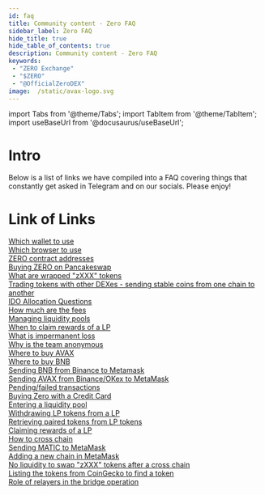 ```yaml
---
id: faq
title: Community content - Zero FAQ
sidebar_label: Zero FAQ
hide_title: true
hide_table_of_contents: true
description: Community content - Zero FAQ
keywords:
 - "ZERO Exchange"
 - "$ZERO"
 - "@OfficialZeroDEX"
image:  /static/avax-logo.svg
---
```


import Tabs from '@theme/Tabs';
import TabItem from '@theme/TabItem';
import useBaseUrl from '@docusaurus/useBaseUrl';

# Intro
Below is a list of links we have compiled into a FAQ covering things that constantly get asked in Telegram and on our socials. Please enjoy!

# Link of Links

[Which wallet to use](faq/faq001.md)  
[Which browser to use](faq/faq002.md)  
[ZERO contract addresses](faq/faq003.md)  
[Buying ZERO on Pancakeswap](faq/faq004.md)  
[What are wrapped "zXXX" tokens](faq/faq005.md)  
[Trading tokens with other DEXes - sending stable coins from one chain to another](faq/faq006.md)  
[IDO Allocation Questions](faq/faq007.md)  
[How much are the fees](faq/faq008.md)  
[Managing liquidity pools](faq/faq009.md)  
[When to claim rewards of a LP](faq/faq010.md)  
[What is impermanent loss](faq/faq011.md)  
[Why is the team anonymous](faq/faq012.md)  
[Where to buy AVAX](faq/faq013.md)  
[Where to buy BNB](faq/faq014.md)  
[Sending BNB from Binance to Metamask](faq/faq015.md)  
[Sending AVAX from Binance/OKex to MetaMask](faq/faq016.md)  
[Pending/failed transactions](faq/faq017.md)  
[Buying Zero with a Credit Card](faq/faq018.md)  
[Entering a liquidity pool](faq/faq019.md)  
[Withdrawing LP tokens from a LP](faq/faq020.md)  
[Retrieving paired tokens from LP tokens](faq/faq021.md)  
[Claiming rewards of a LP](faq/faq022.md)  
[How to cross chain](faq/faq023.md)  
[Sending MATIC to MetaMask](faq/faq024.md)  
[Adding a new chain in MetaMask](faq/faq025.md)  
[No liquidity to swap "zXXX" tokens after a cross chain](faq/faq026.md)  
[Listing the tokens from CoinGecko to find a token](faq/faq027.md)  
[Role of relayers in the bridge operation](faq/faq028.md)
